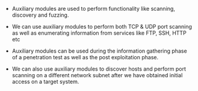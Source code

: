 
+ Auxiliary modules are used to perform functionality like scanning, discovery and fuzzing.

+ We can use auxiliary modules to perform both TCP & UDP port scanning as well as enumerating information from services like FTP, SSH, HTTP etc

+ Auxiliary modules can be used during the information gathering phase of a penetration test as well as the post exploitation phase.

+ We can also use auxiliary modules to discover hosts and perform port scanning on a different network subnet after we have obtained initial access on a target system. 